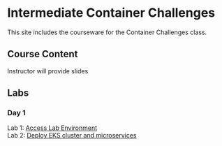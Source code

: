 # Intermediate Container Challenges

This site includes the courseware for the Container Challenges class.

## Course Content   
Instructor will provide slides

## Labs

### Day 1 
Lab 1: [Access Lab Environment](labs/lab-setup)   
Lab 2: [Deploy EKS cluster and microservices](labs/deploy-eks)   
